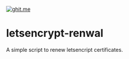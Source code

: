 [![ghit.me](https://ghit.me/badge.svg?repo=slariviere/letsencrypt-renwal)](https://ghit.me/repo/slariviere/letsencrypt-renwal)

# letsencrypt-renwal
A simple script to renew letsencript certificates.
